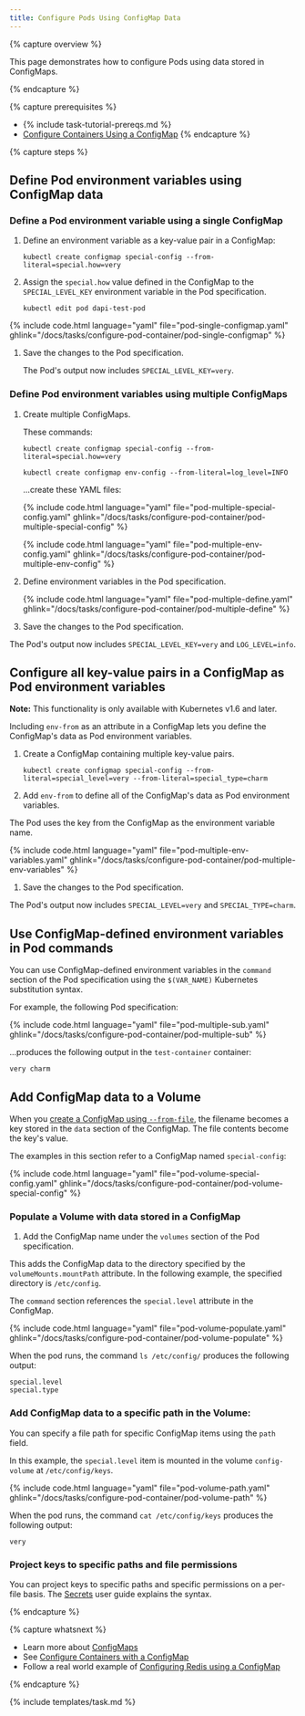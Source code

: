 ```yaml
---
title: Configure Pods Using ConfigMap Data
---
```


{% capture overview %}

This page demonstrates how to configure Pods using data stored in ConfigMaps.

{% endcapture %}

{% capture prerequisites %}
- {% include task-tutorial-prereqs.md %}
- [Configure Containers Using a ConfigMap](/docs/tasks/configure-pod-container/configmap/)
{% endcapture %}

{% capture steps %}

## Define Pod environment variables using ConfigMap data

### Define a Pod environment variable using a single ConfigMap

1. Define an environment variable as a key-value pair in a ConfigMap:

   ```shell
   kubectl create configmap special-config --from-literal=special.how=very
   ```

1. Assign the `special.how` value defined in the ConfigMap to the `SPECIAL_LEVEL_KEY` environment variable in the Pod specification.  

    ```shell
    kubectl edit pod dapi-test-pod
    ```

{% include code.html language="yaml" file="pod-single-configmap.yaml" ghlink="/docs/tasks/configure-pod-container/pod-single-configmap" %}

1. Save the changes to the Pod specification.

    The Pod's output now includes `SPECIAL_LEVEL_KEY=very`.

### Define Pod environment variables using multiple ConfigMaps

1. Create multiple ConfigMaps.

    These commands:

    ```shell
    kubectl create configmap special-config --from-literal=special.how=very

    kubectl create configmap env-config --from-literal=log_level=INFO
    ```

    ...create these YAML files:

    {% include code.html language="yaml" file="pod-multiple-special-config.yaml" ghlink="/docs/tasks/configure-pod-container/pod-multiple-special-config" %}

    {% include code.html language="yaml" file="pod-multiple-env-config.yaml" ghlink="/docs/tasks/configure-pod-container/pod-multiple-env-config" %}

1. Define environment variables in the Pod specification.   

    {% include code.html language="yaml" file="pod-multiple-define.yaml" ghlink="/docs/tasks/configure-pod-container/pod-multiple-define" %}

1. Save the changes to the Pod specification.

  The Pod's output now includes `SPECIAL_LEVEL_KEY=very` and `LOG_LEVEL=info`.

## Configure all key-value pairs in a ConfigMap as Pod environment variables

**Note:** This functionality is only available with Kubernetes v1.6 and later.

Including `env-from` as an attribute in a ConfigMap lets you define the ConfigMap's data as Pod environment variables.

1. Create a ConfigMap containing multiple key-value pairs.

    ```shell
    kubectl create configmap special-config --from-literal=special_level=very --from-literal=special_type=charm
    ```

1. Add `env-from` to define all of the ConfigMap's data as Pod environment variables.

  The Pod uses the key from the ConfigMap as the environment variable name.

  {% include code.html language="yaml" file="pod-multiple-env-variables.yaml" ghlink="/docs/tasks/configure-pod-container/pod-multiple-env-variables" %}

1. Save the changes to the Pod specification.

  The Pod's output now includes `SPECIAL_LEVEL=very` and `SPECIAL_TYPE=charm`.

## Use ConfigMap-defined environment variables in Pod commands  

You can use ConfigMap-defined environment variables in the `command` section of the Pod specification using the `$(VAR_NAME)` Kubernetes substitution syntax.

For example, the following Pod specification:

{% include code.html language="yaml" file="pod-multiple-sub.yaml" ghlink="/docs/tasks/configure-pod-container/pod-multiple-sub" %}

...produces the following output in the `test-container` container:

```shell
very charm
```

## Add ConfigMap data to a Volume

When you [create a ConfigMap using `--from-file`](/docs/tasks/configure-pod-container/configmap/#create-configmaps-from-files), the filename becomes a key stored in the `data` section of the ConfigMap. The file contents become the key's value.

The examples in this section refer to a ConfigMap named `special-config`:

{% include code.html language="yaml" file="pod-volume-special-config.yaml" ghlink="/docs/tasks/configure-pod-container/pod-volume-special-config" %}

### Populate a Volume with data stored in a ConfigMap

1. Add the ConfigMap name under the `volumes` section of the Pod specification.

  This adds the ConfigMap data to the directory specified by the `volumeMounts.mountPath` attribute. In the following example, the specified directory is `/etc/config`.

  The `command` section references the `special.level` attribute in the ConfigMap.

  {% include code.html language="yaml" file="pod-volume-populate.yaml" ghlink="/docs/tasks/configure-pod-container/pod-volume-populate" %}

When the pod runs, the command `ls /etc/config/` produces the following output:

```shell
special.level
special.type
```

### Add ConfigMap data to a specific path in the Volume:

You can specify a file path for specific ConfigMap items using the `path` field.

In this example, the `special.level` item is mounted in the volume `config-volume` at `/etc/config/keys`.

{% include code.html language="yaml" file="pod-volume-path.yaml" ghlink="/docs/tasks/configure-pod-container/pod-volume-path" %}

When the pod runs, the command `cat /etc/config/keys` produces the following output:

```shell
very
```

### Project keys to specific paths and file permissions

You can project keys to specific paths and specific permissions on a per-file
basis. The [Secrets](/docs/concepts/configuration/secret#using-secrets-as-files-from-a-pod) user guide explains the syntax.

{% endcapture %}

{% capture whatsnext %}
- Learn more about [ConfigMaps](/docs/concepts/concept-configmap)
- See [Configure Containers with a ConfigMap](/docs/tasks/configure-pod-container/configmap/)
- Follow a real world example of [Configuring Redis using a ConfigMap](/docs/tutorials/configuration/configure-redis-using-configmap/)

{% endcapture %}

{% include templates/task.md %}
